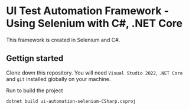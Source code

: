 # UI Test Automation Framework - Using Selenium with C#, .NET Core

This framework is created in Selenium and C#.

## Gettign started

Clone down this repository. You will need `Visual Studio 2022`, `.NET Core` and `git` installed globally on your machine.

Run to build the project

```sh
dotnet build ui-automation-selenium-CSharp.csproj 
```

